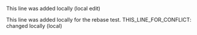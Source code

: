 This line was added locally (local edit)

This line was added locally for the rebase test.
THIS_LINE_FOR_CONFLICT: changed locally (local)



